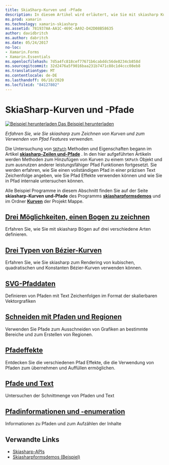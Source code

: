 ```yaml
---
title: SkiaSharp-Kurven und -Pfade
description: In diesem Artikel wird erläutert, wie Sie mit skiasharp Kurven zeichnen und Pfad Features in Xamarin.Forms -Anwendungen verwenden. Dies wird mit Beispielcode veranschaulicht.
ms.prod: xamarin
ms.technology: xamarin-skiasharp
ms.assetid: 781937AA-AA1C-469C-AA92-D42D08B58635
author: davidbritch
ms.author: dabritch
ms.date: 05/24/2017
no-loc:
- Xamarin.Forms
- Xamarin.Essentials
ms.openlocfilehash: 7d5a4fc818cef77671b6cabddc56de8234cb858d
ms.sourcegitcommit: 32d2476a5f9016baa231b7471c88c1d4ccc08eb8
ms.translationtype: MT
ms.contentlocale: de-DE
ms.lasthandoff: 06/18/2020
ms.locfileid: "84127802"
---
```

# <a name="skiasharp-curves-and-paths"></a>SkiaSharp-Kurven und -Pfade

[![Beispiel herunterladen](~/media/shared/download.png) Das Beispiel herunterladen](https://docs.microsoft.com/samples/xamarin/xamarin-forms-samples/skiasharpforms-demos)

_Erfahren Sie, wie Sie skiasharp zum Zeichnen von Kurven und zum Verwenden von Pfad Features verwenden._

Die Untersuchung von [`SKPath`](xref:SkiaSharp.SKPath) Methoden und Eigenschaften begann im Artikel [**skiasharp-Zeilen und-Pfade**](../paths/index.md) . In den hier aufgeführten Artikeln werden Methoden zum Hinzufügen von Kurven zu einem `SKPath` Objekt und zum ausnutzen anderer leistungsfähiger Pfad Funktionen fortgesetzt. Sie werden erfahren, wie Sie einen vollständigen Pfad in einer präzisen Text Zeichenfolge angeben, wie Sie Pfad Effekte verwenden können und wie Sie in Pfad internale untersuchen können.

Alle Beispiel Programme in diesem Abschnitt finden Sie auf der Seite **skiasharp-Kurven und-Pfade** des Programms [**skiasharpformsdemos**](https://docs.microsoft.com/samples/xamarin/xamarin-forms-samples/skiasharpforms-demos) und im Ordner [**Kurven**](https://github.com/xamarin/xamarin-forms-samples/tree/master/SkiaSharpForms/Demos/Demos/SkiaSharpFormsDemos/Curves) der Projekt Mappe.

## <a name="three-ways-to-draw-an-arc"></a>[Drei Möglichkeiten, einen Bogen zu zeichnen](arcs.md)

Erfahren Sie, wie Sie mit skiasharp Bögen auf drei verschiedene Arten definieren.

## <a name="three-types-of-bzier-curves"></a>[Drei Typen von Bézier-Kurven](beziers.md)

Erfahren Sie, wie Sie skiasharp zum Rendering von kubischen, quadratischen und Konstanten Bézier-Kurven verwenden können.

## <a name="svg-path-data"></a>[SVG-Pfaddaten](path-data.md)

Definieren von Pfaden mit Text Zeichenfolgen im Format der skalierbaren Vektorgrafiken

## <a name="clipping-with-paths-and-regions"></a>[Schneiden mit Pfaden und Regionen](clipping.md)

Verwenden Sie Pfade zum Ausschneiden von Grafiken an bestimmte Bereiche und zum Erstellen von Regionen.

## <a name="path-effects"></a>[Pfadeffekte](effects.md)

Entdecken Sie die verschiedenen Pfad Effekte, die die Verwendung von Pfaden zum übernehmen und Auffüllen ermöglichen.

## <a name="paths-and-text"></a>[Pfade und Text](text-paths.md)

Untersuchen der Schnittmenge von Pfaden und Text

## <a name="path-information-and-enumeration"></a>[Pfadinformationen und -enumeration](information.md)

Informationen zu Pfaden und zum Aufzählen der Inhalte

## <a name="related-links"></a>Verwandte Links

- [Skiasharp-APIs](https://docs.microsoft.com/dotnet/api/skiasharp)
- [Skiasharpformsdemos (Beispiel)](https://docs.microsoft.com/samples/xamarin/xamarin-forms-samples/skiasharpforms-demos)
